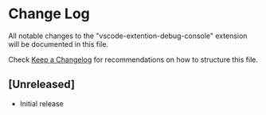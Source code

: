 # Change Log

All notable changes to the "vscode-extention-debug-console" extension will be documented in this file.

Check [Keep a Changelog](http://keepachangelog.com/) for recommendations on how to structure this file.

## [Unreleased]

- Initial release